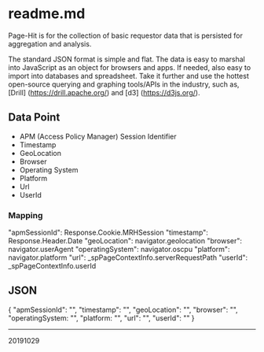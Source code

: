 # readme.md
Page-Hit is for the collection of basic requestor data that is persisted for aggregation and analysis.

The standard JSON format is simple and flat.  The data is easy to marshal into JavaScript as an object for browsers and apps.  If needed, also easy to import into databases and spreadsheet.  Take it further and use the hottest open-source querying and graphing tools/APIs in the industry, such as, [Drill] (https://drill.apache.org/) and [d3] (https://d3js.org/).

## Data Point

 * APM (Access Policy Manager) Session Identifier
 * Timestamp
 * GeoLocation
 * Browser
 * Operating System
 * Platform
 * Url
 * UserId 

### Mapping
  "apmSessionId":     Response.Cookie.MRHSession
  "timestamp":        Response.Header.Date
  "geoLocation":      navigator.geolocation
  "browser":          navigator.userAgent
  "operatingSystem":  navigator.oscpu
  "platform":         navigator.platform
  "url":             _spPageContextInfo.serverRequestPath
  "userId":          _spPageContextInfo.userId

## JSON
{
  "apmSessionId":   "",
  "timestamp":      "",
  "geoLocation":    "",
  "browser":        "",
  "operatingSystem: "",
  "platform:        "",
  "url":            "",
  "userId":         ""
}

---
20191029